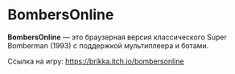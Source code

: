 # BombersOnline

**BombersOnline** — это браузерная версия классического Super Bomberman (1993) с поддержкой мультиплеера и ботами.  

Ссылка на игру: https://brikka.itch.io/bombersonline
